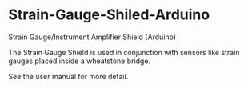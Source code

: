 Strain-Gauge-Shiled-Arduino
============================

Strain Gauge/Instrument Amplifier Shield (Arduino) 

The Strain Gauge Shield is used in conjunction with sensors like strain gauges placed inside a wheatstone bridge.

See the user manual for more detail.
